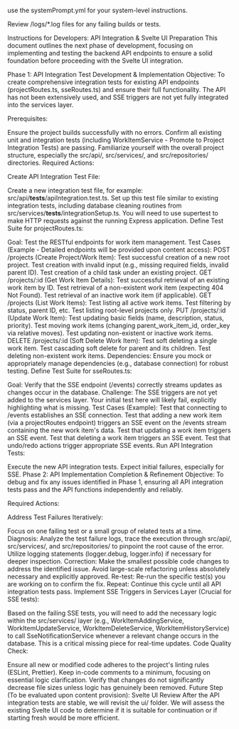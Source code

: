 use the systemPrompt.yml for your system-level instructions.

Review /logs/*.log files for any failing builds or tests.

Instructions for Developers: API Integration & Svelte UI Preparation
This document outlines the next phase of development, focusing on implementing and testing the backend API endpoints to ensure a solid foundation before proceeding with the Svelte UI integration.

Phase 1: API Integration Test Development & Implementation
Objective: To create comprehensive integration tests for existing API endpoints (projectRoutes.ts, sseRoutes.ts) and ensure their full functionality. The API has not been extensively used, and SSE triggers are not yet fully integrated into the services layer.

Prerequisites:

Ensure the project builds successfully with no errors.
Confirm all existing unit and integration tests (including WorkItemService - Promote to Project Integration Tests) are passing.
Familiarize yourself with the overall project structure, especially the src/api/, src/services/, and src/repositories/ directories.
Required Actions:

Create API Integration Test File:

Create a new integration test file, for example: src/api/__tests__/apiIntegration.test.ts.
Set up this test file similar to existing integration tests, including database cleaning routines from src/services/__tests__/integrationSetup.ts.
You will need to use supertest to make HTTP requests against the running Express application.
Define Test Suite for projectRoutes.ts:

Goal: Test the RESTful endpoints for work item management.
Test Cases (Example - Detailed endpoints will be provided upon content access):
POST /projects (Create Project/Work Item):
Test successful creation of a new root project.
Test creation with invalid input (e.g., missing required fields, invalid parent ID).
Test creation of a child task under an existing project.
GET /projects/:id (Get Work Item Details):
Test successful retrieval of an existing work item by ID.
Test retrieval of a non-existent work item (expecting 404 Not Found).
Test retrieval of an inactive work item (if applicable).
GET /projects (List Work Items):
Test listing all active work items.
Test filtering by status, parent ID, etc.
Test listing root-level projects only.
PUT /projects/:id (Update Work Item):
Test updating basic fields (name, description, status, priority).
Test moving work items (changing parent_work_item_id, order_key via relative moves).
Test updating non-existent or inactive work items.
DELETE /projects/:id (Soft Delete Work Item):
Test soft deleting a single work item.
Test cascading soft delete for parent and its children.
Test deleting non-existent work items.
Dependencies: Ensure you mock or appropriately manage dependencies (e.g., database connection) for robust testing.
Define Test Suite for sseRoutes.ts:

Goal: Verify that the SSE endpoint (/events) correctly streams updates as changes occur in the database.
Challenge: The SSE triggers are not yet added to the services layer. Your initial test here will likely fail, explicitly highlighting what is missing.
Test Cases (Example):
Test that connecting to /events establishes an SSE connection.
Test that adding a new work item (via a projectRoutes endpoint) triggers an SSE event on the /events stream containing the new work item's data.
Test that updating a work item triggers an SSE event.
Test that deleting a work item triggers an SSE event.
Test that undo/redo actions trigger appropriate SSE events.
Run API Integration Tests:

Execute the new API integration tests. Expect initial failures, especially for SSE.
Phase 2: API Implementation Completion & Refinement
Objective: To debug and fix any issues identified in Phase 1, ensuring all API integration tests pass and the API functions independently and reliably.

Required Actions:

Address Test Failures Iteratively:

Focus on one failing test or a small group of related tests at a time.
Diagnosis: Analyze the test failure logs, trace the execution through src/api/, src/services/, and src/repositories/ to pinpoint the root cause of the error. Utilize logging statements (logger.debug, logger.info) if necessary for deeper inspection.
Correction: Make the smallest possible code changes to address the identified issue. Avoid large-scale refactoring unless absolutely necessary and explicitly approved.
Re-test: Re-run the specific test(s) you are working on to confirm the fix.
Repeat: Continue this cycle until all API integration tests pass.
Implement SSE Triggers in Services Layer (Crucial for SSE tests):

Based on the failing SSE tests, you will need to add the necessary logic within the src/services/ layer (e.g., WorkItemAddingService, WorkItemUpdateService, WorkItemDeleteService, WorkItemHistoryService) to call SseNotificationService whenever a relevant change occurs in the database. This is a critical missing piece for real-time updates.
Code Quality Check:

Ensure all new or modified code adheres to the project's linting rules (ESLint, Prettier).
Keep in-code comments to a minimum, focusing on essential logic clarification.
Verify that changes do not significantly decrease file sizes unless logic has genuinely been removed.
Future Step (To be evaluated upon content provision): Svelte UI Review
After the API integration tests are stable, we will revisit the ui/ folder. We will assess the existing Svelte UI code to determine if it is suitable for continuation or if starting fresh would be more efficient.
